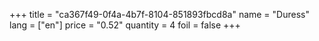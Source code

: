 +++
title = "ca367f49-0f4a-4b7f-8104-851893fbcd8a"
name = "Duress"
lang = ["en"]
price = "0.52"
quantity = 4
foil = false
+++
